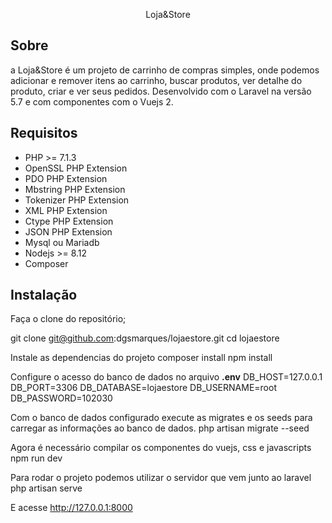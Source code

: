 <p align="center">Loja&Store</p>

## Sobre

a Loja&Store é um projeto de carrinho de compras simples, onde podemos adicionar e remover itens ao carrinho, buscar produtos,
ver detalhe do produto, criar e ver seus pedidos. Desenvolvido com o Laravel na versão 5.7 e com componentes com o Vuejs 2.

## Requisitos

- PHP >= 7.1.3
- OpenSSL PHP Extension
- PDO PHP Extension
- Mbstring PHP Extension
- Tokenizer PHP Extension
- XML PHP Extension
- Ctype PHP Extension
- JSON PHP Extension
- Mysql ou Mariadb
- Nodejs >= 8.12
- Composer

## Instalação

Faça o clone do repositório;

git clone git@github.com:dgsmarques/lojaestore.git
cd lojaestore

Instale as dependencias do projeto
composer install
npm install

Configure o acesso do banco de dados no arquivo **.env**
DB_HOST=127.0.0.1
DB_PORT=3306
DB_DATABASE=lojaestore
DB_USERNAME=root
DB_PASSWORD=102030

Com o banco de dados configurado execute as migrates e os seeds para carregar as informações ao banco de dados.
php artisan migrate --seed

Agora é necessário compilar os componentes do vuejs, css e javascripts
npm run dev

Para rodar o projeto podemos utilizar o servidor que vem junto ao laravel
php artisan serve

E acesse http://127.0.0.1:8000

